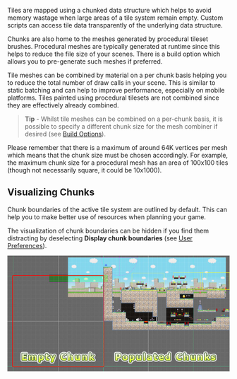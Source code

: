 Tiles are mapped using a chunked data structure which helps to avoid memory wastage when
large areas of a tile system remain empty. Custom scripts can access tile data
transparently of the underlying data structure.

Chunks are also home to the meshes generated by procedural tileset brushes. Procedural
meshes are typically generated at runtime since this helps to reduce the file size of your
scenes. There is a build option which allows you to pre-generate such meshes if preferred.

Tile meshes can be combined by material on a per chunk basis helping you to reduce the
total number of draw calls in your scene. This is similar to static batching and can help
to improve performance, especially on mobile platforms. Tiles painted using procedural
tilesets are not combined since they are effectively already combined.

>
> **Tip** - Whilst tile meshes can be combined on a per-chunk basis, it is possible to
> specify a different chunk size for the mesh combiner if desired (see [Build Options]).
>

Please remember that there is a maximum of around 64K vertices per mesh which means that
the chunk size must be chosen accordingly. For example, the maximum chunk size for a
procedural mesh has an area of 100x100 tiles (though not necessarily square, it could be
10x1000).



## Visualizing Chunks

Chunk boundaries of the active tile system are outlined by default. This can help you to
make better use of resources when planning your game.

The visualization of chunk boundaries can be hidden if you find them distracting by
deselecting **Display chunk boundaries** (see [User Preferences]).

![Demonstration of chunk usage in Munchy Bunny!](../img/tile-system/visualize-chunks.jpg)



[Build Options]: ./Tile-System-Build-Options.md
[User Preferences]: ./User-Preferences.md
